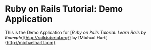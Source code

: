 # Ruby on Rails Tutorial: Demo Application

This is the Demo Application for 
[*Ruby on Rails Tutorial: Learn Rails by Example*]{http://railstutorial.org/}
by [Michael Hartl]{http://michaelhartl.com}.